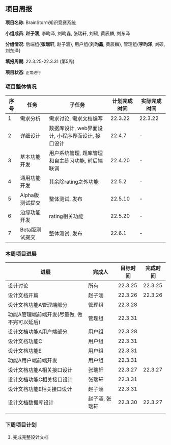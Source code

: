 ## 项目周报

**项目名称**: BrainStorm知识竞赛系统

**小组成员**: **赵子涵**, 李昀泽, 刘昀鑫, 张瑞轩, 刘硕, 黄辰麟, 刘东泽

**分组情况**: 后端组{**张瑞轩**, 赵子涵}, 用户组{**刘昀鑫**, 黄辰麟}, 管理组{**李昀泽**, 刘硕, 刘东泽}

**填报周期**: 22.3.25-22.3.31 (第5周)

**项目状态**: `正常进行`

### 项目整体情况

| 序号 | 任务            | 子任务                                            | 计划完成时间 | 实际完成时间 |
| ---- | --------------- | ------------------------------------------------- | ------------ | ------------ |
| 1    | 需求分析        | 需求讨论, 需求文档编写                            | 22.3.22      | 22.3.22      |
| 2    | 详细设计        | 数据库设计, web界面设计, 小程序界面设计, 接口设计 | 22.4.7       | -            |
| 3    | 基本功能开发    | 用户系统管理, 题库管理和自主练习功能, 前后端联调  | 22.4.20      | -            |
| 4    | 通用功能开发    | 其余除rating之外功能                              | 22.5.2       | -            |
| 5    | Alpha版测试提交 | 整体测试, 发布                                    | 22.5.10      | -            |
| 6    | 边缘功能开发    | rating相关功能                                    | 22.5.20      | -            |
| 7    | Beta版测试提交  | 整体测试, 发布                                    | 22.6.1       | -            |

### 本周项目进展

| 进展                                        | 完成人         | 目标时间 | 完成时间 |
| ------------------------------------------- | -------------- | -------- | -------- |
| 设计讨论                                    | 所有           | 22.3.25  | 22.3.25  |
| 设计文档开篇                                | 赵子涵         | 22.3.26  | 22.3.26  |
| 设计文档功能A管理端部分                     | 管理组         | 22.3.28  |          |
| 功能A管理端前端开发(尽量做, 做不完可以延后) | 管理组         | 22.3.31  |          |
| 设计文档功能A用户端部分                     | 用户组         | 22.3.28  |          |
| 设计文档功能C                               | 用户组         | 22.3.31  |          |
| 设计文档功能E                               | 用户组         | 22.3.31  |          |
| 功能A用户端前端开发                         | 用户组         | 22.3.31  |          |
| 设计文档功能A相关接口设计                   | 张瑞轩         | 22.3.27  | 22.3.27  |
| 设计文档功能C相关接口设计                   | 张瑞轩         | 22.3.31  |          |
| 设计文档功能E相关接口设计                   | 赵子涵         | 22.3.31  |          |
| 设计文档数据库设计                          | 赵子涵, 张瑞轩 | 22.3.30  | 22.3.27  |
|                                             |                |          |          |

### 下周项目计划

1. 完成完整设计文档

